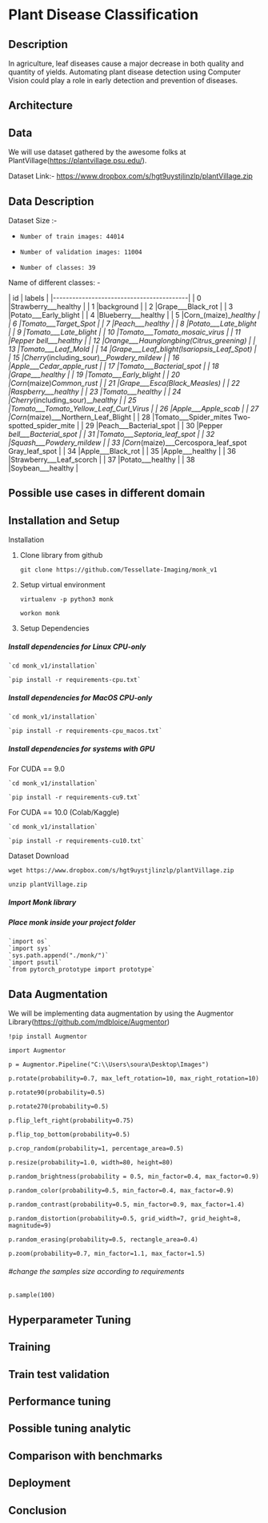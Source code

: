 ﻿# Plant Disease Classification

## Description

In agriculture, leaf diseases cause a major decrease in both quality and quantity of yields. Automating plant disease detection using Computer Vision could play a role in early detection and prevention of diseases.


## Architecture


## Data

We will use dataset gathered by the awesome folks at PlantVillage(https://plantvillage.psu.edu/).

Dataset Link:- 
https://www.dropbox.com/s/hgt9uystjlinzlp/plantVillage.zip

## Data Description

Dataset Size :-
*     Number of train images: 44014
*     Number of validation images: 11004
*     Number of classes: 39


Name of different classes: -



| id |	labels                                |
|------------------------------------------|
| 0	 |Strawberry___healthy                   |
| 1	 |background                             |
| 2	 |Grape___Black_rot                      |
| 3	 |Potato___Early_blight                  |
| 4	 |Blueberry___healthy                    |
| 5	 |Corn_(maize)___healthy                 |
| 6	 |Tomato___Target_Spot                   |
| 7	 |Peach___healthy                        |
| 8	 |Potato___Late_blight                   |
| 9	 |Tomato___Late_blight                   |
| 10 |Tomato___Tomato_mosaic_virus          |
| 11	|Pepper	_bell___healthy                |
| 12	|Orange___Haunglongbing_(Citrus_greening) |
| 13	|Tomato___Leaf_Mold                    |
| 14	|Grape___Leaf_blight_(Isariopsis_Leaf_Spot) |
| 15	|Cherry_(including_sour)___Powdery_mildew |
| 16	|Apple___Cedar_apple_rust              |
| 17	|Tomato___Bacterial_spot               |
| 18	|Grape___healthy                       |
| 19	|Tomato___Early_blight                 |
| 20	|Corn_(maize)___Common_rust_           |
| 21	|Grape___Esca_(Black_Measles)          |
| 22	|Raspberry___healthy                   |
| 23	|Tomato___healthy                      |
| 24	|Cherry_(including_sour)___healthy     |
| 25	|Tomato___Tomato_Yellow_Leaf_Curl_Virus |
| 26	|Apple___Apple_scab                    |
| 27	|Corn_(maize)___Northern_Leaf_Blight   |
| 28	|Tomato___Spider_mites Two-spotted_spider_mite |
| 29	|Peach___Bacterial_spot                |
| 30	|Pepper	_bell___Bacterial_spot         |
| 31	|Tomato___Septoria_leaf_spot           |
| 32	|Squash___Powdery_mildew               |
| 33	|Corn_(maize)___Cercospora_leaf_spot Gray_leaf_spot |
| 34	|Apple___Black_rot                     |
| 35	|Apple___healthy                       |
| 36	|Strawberry___Leaf_scorch              |
| 37	|Potato___healthy                      |
| 38	|Soybean___healthy                     |


	

## Possible use cases in different domain


## Installation and Setup

Installation
01. Clone library from github

    `git clone https://github.com/Tessellate-Imaging/monk_v1`
 
2. Setup virtual environment

    `virtualenv -p python3 monk`
 
    `workon monk`
 
3. Setup Dependencies

 ##### Install dependencies for Linux CPU-only
 
    `cd monk_v1/installation`
 
    `pip install -r requirements-cpu.txt`
 
 ##### Install dependencies for MacOS CPU-only
 
    `cd monk_v1/installation`
 
    `pip install -r requirements-cpu_macos.txt`
 
 ##### Install dependencies for systems with GPU
 
For CUDA == 9.0

    `cd monk_v1/installation`
 
    `pip install -r requirements-cu9.txt`
 
For CUDA == 10.0 (Colab/Kaggle)

    `cd monk_v1/installation`
 
    `pip install -r requirements-cu10.txt`
 

Dataset Download

`wget https://www.dropbox.com/s/hgt9uystjlinzlp/plantVillage.zip`

`unzip plantVillage.zip`

##### Import Monk library
##### Place monk inside your project folder
    `import os`
    `import sys`
    `sys.path.append("./monk/")`
    `import psutil`
    `from pytorch_prototype import prototype`
    
## Data Augmentation

We will be implementing data augmentation by using the Augmentor Library(https://github.com/mdbloice/Augmentor)

`!pip install Augmentor`

`import Augmentor`

`p = Augmentor.Pipeline("C:\\Users\soura\Desktop\Images")`

`p.rotate(probability=0.7, max_left_rotation=10, max_right_rotation=10)`

`p.rotate90(probability=0.5)`

`p.rotate270(probability=0.5)`

`p.flip_left_right(probability=0.75)`

`p.flip_top_bottom(probability=0.5)`

`p.crop_random(probability=1, percentage_area=0.5)`

`p.resize(probability=1.0, width=80, height=80)`

`p.random_brightness(probability = 0.5, min_factor=0.4, max_factor=0.9)`

`p.random_color(probability=0.5, min_factor=0.4, max_factor=0.9)`

`p.random_contrast(probability=0.5, min_factor=0.9, max_factor=1.4)`

`p.random_distortion(probability=0.5, grid_width=7, grid_height=8, magnitude=9)`

`p.random_erasing(probability=0.5, rectangle_area=0.4)`

`p.zoom(probability=0.7, min_factor=1.1, max_factor=1.5)`

###### #change the samples size according to requirements
`p.sample(100)`


## Hyperparameter Tuning

###
###
###
###


## Training

## Train test validation
## Performance tuning
## Possible tuning analytic
## Comparison with benchmarks
## Deployment

## Conclusion

